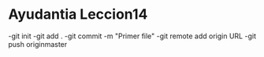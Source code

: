 # Ayudantia Leccion14
-git init
-git add .
-git commit -m "Primer file"
-git remote add origin URL
-git push originmaster
